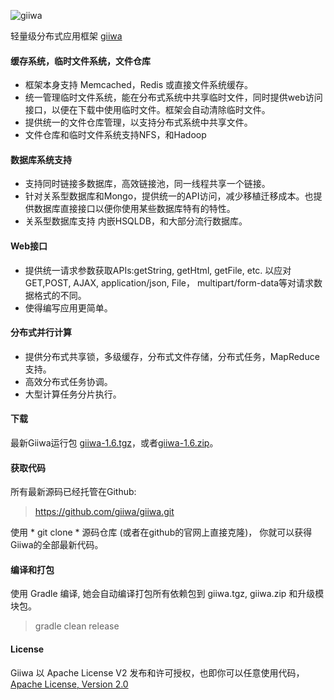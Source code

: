 ![giiwa](https://www.giisoo.com/images/giiwa.png)

轻量级分布式应用框架 [giiwa](https://www.giiwa.org)


#### 缓存系统，临时文件系统，文件仓库
* 框架本身支持 Memcached，Redis 或直接文件系统缓存。
* 统一管理临时文件系统，能在分布式系统中共享临时文件，同时提供web访问接口，以便在下载中使用临时文件。框架会自动清除临时文件。
* 提供统一的文件仓库管理，以支持分布式系统中共享文件。
* 文件仓库和临时文件系统支持NFS，和Hadoop

#### 数据库系统支持
* 支持同时链接多数据库，高效链接池，同一线程共享一个链接。
* 针对关系型数据库和Mongo，提供统一的API访问，减少移植迁移成本。也提供数据库直接接口以便你使用某些数据库特有的特性。
* 关系型数据库支持 内嵌HSQLDB，和大部分流行数据库。

#### Web接口
* 提供统一请求参数获取APIs:getString, getHtml, getFile, etc. 以应对GET,POST, AJAX, application/json, File， multipart/form-data等对请求数据格式的不同。
* 使得编写应用更简单。

#### 分布式并行计算
* 提供分布式共享锁，多级缓存，分布式文件存储，分布式任务，MapReduce支持。
* 高效分布式任务协调。
* 大型计算任务分片执行。

#### 下载
最新Giiwa运行包 [giiwa-1.6.tgz](https://www.giiwa.org/archive/giiwa-1.6.tgz)，或者[giiwa-1.6.zip](https://www.giiwa.org/archive/giiwa-1.6.zip)。

#### 获取代码
所有最新源码已经托管在Github:
> https://github.com/giiwa/giiwa.git

使用 * git clone * 源码仓库 (或者在github的官网上直接克隆)， 你就可以获得Giiwa的全部最新代码。

#### 编译和打包
使用 Gradle 编译, 她会自动编译打包所有依赖包到 giiwa.tgz, giiwa.zip 和升级模块包。
> gradle clean release


#### License
Giiwa 以 Apache License V2 发布和许可授权，也即你可以任意使用代码， [Apache License, Version 2.0](http://www.apache.org/licenses/LICENSE-2.0.html)

